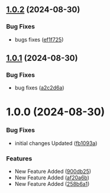## [1.0.2](https://github.com/hamzamongam/editable-element/compare/v1.0.1...v1.0.2) (2024-08-30)


### Bug Fixes

* bugs fixes ([ef1f725](https://github.com/hamzamongam/editable-element/commit/ef1f72533ce91d37bac132d4082c8ee0852aed05))

## [1.0.1](https://github.com/hamzamongam/editable-element/compare/v1.0.0...v1.0.1) (2024-08-30)


### Bug Fixes

* bug fixes ([a2c2d6a](https://github.com/hamzamongam/editable-element/commit/a2c2d6a70a5252709f6233041884e8b2ab7b718a))

# 1.0.0 (2024-08-30)


### Bug Fixes

* initial changes Updated ([fb1093a](https://github.com/hamzamongam/editable-element/commit/fb1093a77757c80673036b07e1f53852bfb7eab5))


### Features

* New Feature Added ([900db25](https://github.com/hamzamongam/editable-element/commit/900db25ee7e769d272c6d32b6ef4126fdae61f15))
* New Feature Added ([af20a6b](https://github.com/hamzamongam/editable-element/commit/af20a6b62d7d23bb83aaa421bbee56cd38bb1f2d))
* New Feature Added ([258b6a1](https://github.com/hamzamongam/editable-element/commit/258b6a1cad5ca5f418f9cb6348aeee8da5fef9ce))
